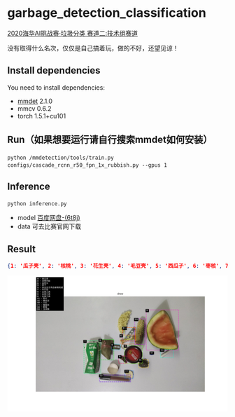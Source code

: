 # garbage_detection_classification
[2020海华AI挑战赛·垃圾分类 赛道二:技术组赛道](https://www.biendata.xyz/competition/haihua_wastesorting_task2/data/)

没有取得什么名次，仅仅是自己搞着玩，做的不好，还望见谅！

## Install dependencies
You need to install dependencies:
* [mmdet](https://github.com/open-mmlab/mmdetection) 2.1.0
* mmcv 0.6.2
* torch 1.5.1+cu101

## Run（如果想要运行请自行搜索mmdet如何安装）
``python /mmdetection/tools/train.py configs/cascade_rcnn_r50_fpn_1x_rubbish.py --gpus 1``

## Inference
``python inference.py``
* model [百度网盘-(6t8j)](https://pan.baidu.com/s/1P9Kpi1FpWtjlYeWU29mF8w)
* data 可去比赛官网下载

## Result
```json
{1: '瓜子壳', 2: '核桃', 3: '花生壳', 4: '毛豆壳', 5: '西瓜子', 6: '枣核', 7: '话梅核', 8: '苹果皮', 9: '柿子皮', 10: '西瓜皮', 11: '香蕉皮', 12: '柚子皮', 13: '荔枝壳', 14: '芒果皮', 15: '苹果核', 16: '干果', 17: '桔子皮', 18: '饼干', 19: '面包', 20: '糖果', 21: '宠物饲料', 22: '风干食品', 23: '蜜饯', 24: '肉干', 25: '冲泡饮料粉', 26: '奶酪', 27: '罐头', 28: '糕饼', 29: '薯片', 30: '树叶', 31: '杂草', 32: '绿植', 33: '鲜花', 34: '豆类', 35: '动物内脏', 36: '绿豆饭', 37: '谷类及加工物', 38: '贝类去硬壳', 39: '虾', 40: '面食', 41: '肉类', 42: '五谷杂粮', 43: '排骨-小肋排', 44: '鸡', 45: '鸡骨头', 46: '螺蛳', 47: '鸭', 48: '鱼', 49: '菜根', 50: '菜叶', 51: '菌菇类', 52: '鱼鳞', 53: '调料', 54: '茶叶渣', 55: '咖啡渣', 56: '粽子', 57: '动物蹄', 58: '小龙虾', 59: '蟹壳', 60: '酱料', 61: '鱼骨头', 62: '蛋壳', 63: '中药材', 64: '中药渣', 65: '镜子', 66: '玻璃制品', 67: '窗玻璃', 68: '碎玻璃片', 69: '化妆品玻璃瓶', 70: '食品及日用品玻璃瓶罐', 71: '保温杯', 72: '玻璃杯', 73: '图书期刊', 74: '报纸', 75: '食品外包装盒', 76: '鞋盒', 77: '利乐包', 78: '广告单', 79: '打印纸', 80: '购物纸袋', 81: '日历', 82: '快递纸袋', 83: '信封', 84: '烟盒', 85: '易拉罐', 86: '金属制品', 87: '吸铁石', 88: '铝制品', 89: '金属瓶罐', 90: '金属工具', 91: '罐头盒', 92: '勺子', 93: '菜刀', 94: '叉子', 95: '锅', 96: '金属筷子', 97: '数据线', 98: '塑料玩具', 99: '矿泉水瓶', 100: '塑料泡沫', 101: '塑料包装', 102: '硬塑料', 103: '一次性塑料餐盒餐具', 104: '电线', 105: '塑料衣架', 106: '密胺餐具', 107: '亚克力板', 108: 'PVC管', 109: '插座', 110: '化妆品塑料瓶', 111: '篮球', 112: '足球', 113: 'KT板', 114: '食品塑料盒', 115: '食用油桶', 116: '塑料杯', 117: '塑料盆', 118: '一次性餐盒', 119: '废弃衣服', 120: '鞋', 121: '碎布', 122: '书包', 123: '床上用品', 124: '棉被', 125: '丝绸手绢', 126: '枕头', 127: '毛绒玩具', 128: '皮带', 129: '电路板', 130: '充电宝', 131: '木制品', 132: '优盘', 133: '灯管灯泡', 134: '节能灯', 135: '二极管', 136: '纽扣电池', 137: '手机电池', 138: '镍镉电池', 139: '锂电池', 140: '蓄电池', 141: '胶卷', 142: '照片', 143: '指甲油瓶', 144: 'X光片', 145: '农药瓶', 146: '杀虫剂及罐', 147: '蜡烛', 148: '墨盒', 149: '染发剂壳', 150: '消毒液瓶', 151: '油漆桶', 152: '药品包装', 153: '药瓶', 154: '废弃针管', 155: '输液管', 156: '口服液瓶', 157: '眼药水瓶', 158: '水银温度计', 159: '水银血压计', 160: '胶囊', 161: '药片', 162: '固体杀虫剂', 163: '甘蔗皮', 164: '坚果壳', 165: '橡皮泥', 166: '毛发', 167: '棉签', 168: '创可贴', 169: '口红', 170: '笔', 171: '纸巾', 172: '胶带', 173: '湿巾', 174: '水彩笔', 175: '打火机', 176: '防碎气泡膜', 177: '榴莲壳', 178: '睫毛膏', 179: '眼影', 180: '仓鼠浴沙', 181: '大骨棒', 182: '旧毛巾', 183: '竹制品', 184: '粉笔', 185: '一次性口罩', 186: '一次性手套', 187: '粉底液', 188: '灰土', 189: '尼龙制品', 190: '尿片', 191: '雨伞', 192: '带胶制品', 193: '牙膏皮', 194: '狗尿布', 195: '椰子壳', 196: '粉扑', 197: '破碗碟', 198: '陶瓷', 199: '卫生纸', 200: '烟头', 201: '假睫毛', 202: '猫砂', 203: '牙刷', 204: '玉米棒'}
```
![](https://github.com/Single430/garbage_detection_classification/blob/master/Figure_1.png)
